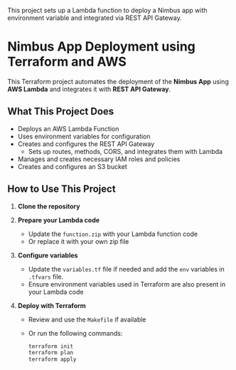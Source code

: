 This project sets up a Lambda function to deploy a Nimbus app with environment variable and integrated via REST API Gateway.

# Nimbus App Deployment using Terraform and AWS

This Terraform project automates the deployment of the **Nimbus App** using **AWS Lambda** and integrates it with **REST API Gateway**.

## What This Project Does

- Deploys an AWS Lambda Function
- Uses environment variables for configuration
- Creates and configures the REST API Gateway
    - Sets up routes, methods, CORS, and integrates them with Lambda
- Manages and creates necessary IAM roles and policies
- Creates and configures an S3 bucket

## How to Use This Project

1. **Clone the repository**

2. **Prepare your Lambda code**
   - Update the `function.zip` with your Lambda function code
   - Or replace it with your own zip file

3. **Configure variables**
   - Update the `variables.tf` file if needed and add the `env` variables in `.tfvars` file.
   - Ensure environment variables used in Terraform are also present in your Lambda code

4. **Deploy with Terraform**
   - Review and use the `Makefile` if available
   - Or run the following commands:

        ```bash
        terraform init
        terraform plan
        terraform apply
        ```
